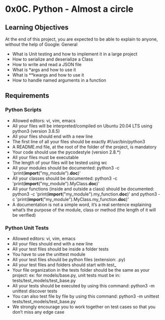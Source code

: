 # 0x0C. Python - Almost a circle

## Learning Objectives

At the end of this project, you are expected to be able to explain to anyone, without the help of Google:
General

   - What is Unit testing and how to implement it in a large project
   - How to serialize and deserialize a Class
   - How to write and read a JSON file
   - What is *args and how to use it
   - What is **kwargs and how to use it
   - How to handle named arguments in a function

## Requirements

### Python Scripts

   - Allowed editors: vi, vim, emacs
   - All your files will be interpreted/compiled on Ubuntu 20.04 LTS using python3 (version 3.8.5)
   - All your files should end with a new line
   - The first line of all your files should be exactly #!/usr/bin/python3
   - A README.md file, at the root of the folder of the project, is mandatory
   - Your code should use the pycodestyle (version 2.8.*)
   - All your files must be executable
   - The length of your files will be tested using wc
   - All your modules should be documented: python3 -c 'print(__import__("my_module").__doc__)'
   - All your classes should be documented: python3 -c 'print(__import__("my_module").MyClass.__doc__)'
   - All your functions (inside and outside a class) should be documented: python3 -c 'print(__import__("my_module").my_function.__doc__)' and python3 -c 'print(__import__("my_module").MyClass.my_function.__doc__)'
   - A documentation is not a simple word, it’s a real sentence explaining what’s the purpose of the module, class or method (the length of it will be verified)

### Python Unit Tests

   - Allowed editors: vi, vim, emacs
   - All your files should end with a new line
   - All your test files should be inside a folder tests
   - You have to use the unittest module
   - All your test files should be python files (extension: .py)
   - All your test files and folders should start with test_
   - Your file organization in the tests folder should be the same as your project: ex: for models/base.py, unit tests must be in: tests/test_models/test_base.py
   - All your tests should be executed by using this command: python3 -m unittest discover tests
   - You can also test file by file by using this command: python3 -m unittest tests/test_models/test_base.py
   - We strongly encourage you to work together on test cases so that you don’t miss any edge case


